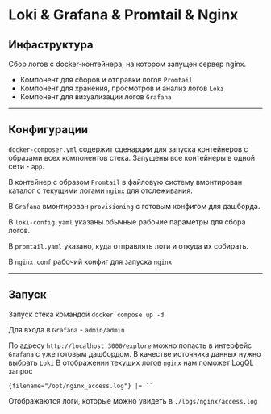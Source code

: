 # Loki & Grafana & Promtail & Nginx
## Инфаструктура
Сбор логов с docker-контейнера, на котором запущен сервер nginx.
+ Компонент для сборов и отправки логов `Promtail`
+ Компонент для хранения, просмотров и анализ логов `Loki`
+ Компонент для визуализации логов `Grafana`
___
## Конфигурации
`docker-composer.yml` содержит сценарции для запуска контейнеров с образами всех компонентов стека.
Запущены все контейнеры в одной сети - `app`.

В контейнер с образом `Promtail` в файловую систему вмонтирован каталог с текущими логами `nginx` для отслеживания.

В `Grafana` вмонтирован `provisioning` c готовым конфигом для дашборда.

В `loki-config.yaml` указаны обычные рабочие параметры для сбора логов.

В `promtail.yaml` указано, куда отправлять логи и откуда их собирать.

В `nginx.conf` рабочий конфиг для запуска `nginx`
___
## Запуск
Запуск стека командой `docker compose up -d`
![]()

Для входа в `Grafana` - `admin/admin`

По адресу `http://localhost:3000/explore` можно попасть в интерфейс `Grafana` с уже готовым дашбордом.
В качестве источника данных нужно выбрать `Loki`
В отображении текущих логов `nginx` нам поможет LogQL запрос

```
{filename="/opt/nginx_access.log"} |= `` 
```

Отображаются логи, которые можно увидеть в `./logs/nginx/access.log`

![]()
![]()


